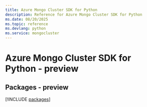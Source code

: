```yaml
---
title: Azure Mongo Cluster SDK for Python
description: Reference for Azure Mongo Cluster SDK for Python
ms.date: 08/20/2025
ms.topic: reference
ms.devlang: python
ms.service: mongocluster
---
```

# Azure Mongo Cluster SDK for Python - preview
## Packages - preview
[!INCLUDE [packages](mongo-cluster-index.md)]